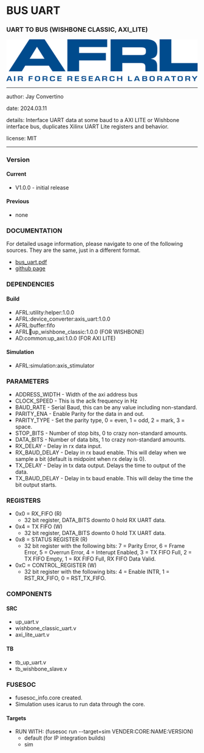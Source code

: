 # BUS UART
### UART TO BUS (WISHBONE CLASSIC, AXI_LITE)

![image](docs/manual/img/AFRL.png)

---

   author: Jay Convertino   
   
   date: 2024.03.11
   
   details: Interface UART data at some baud to a AXI LITE or Wishbone interface bus, duplicates Xilinx UART Lite registers and behavior.
   
   license: MIT   
   
---

### Version
#### Current
  - V1.0.0 - initial release

#### Previous
  - none

### DOCUMENTATION
  For detailed usage information, please navigate to one of the following sources. They are the same, just in a different format.

  - [bus_uart.pdf](docs/manual/bus_uart.pdf)
  - [github page](https://johnathan-convertino-afrl.github.io/bus_uart/)

### DEPENDENCIES
#### Build

  - AFRL:utility:helper:1.0.0
  - AFRL:device_converter:axis_uart:1.0.0
  - AFRL:buffer:fifo
  - AFRL:bus:up_wishbone_classic:1.0.0 (FOR WISHBONE)
  - AD:common:up_axi:1.0.0 (FOR AXI LITE)
  
#### Simulation

  - AFRL:simulation:axis_stimulator

### PARAMETERS

  *   ADDRESS_WIDTH   - Width of the axi address bus
  *   CLOCK_SPEED     - This is the aclk frequency in Hz
  *   BAUD_RATE       - Serial Baud, this can be any value including non-standard.
  *   PARITY_ENA      - Enable Parity for the data in and out.
  *   PARITY_TYPE     - Set the parity type, 0 = even, 1 = odd, 2 = mark, 3 = space.
  *   STOP_BITS       - Number of stop bits, 0 to crazy non-standard amounts.
  *   DATA_BITS       - Number of data bits, 1 to crazy non-standard amounts.
  *   RX_DELAY        - Delay in rx data input.
  *   RX_BAUD_DELAY   - Delay in rx baud enable. This will delay when we sample a bit (default is midpoint when rx delay is 0).
  *   TX_DELAY        - Delay in tx data output. Delays the time to output of the data.
  *   TX_BAUD_DELAY   - Delay in tx baud enable. This will delay the time the bit output starts.

### REGISTERS

  - 0x0 = RX_FIFO (R)
    * 32 bit register, DATA_BITS downto 0 hold RX UART data.
  - 0x4 = TX FIFO (W)
    * 32 bit register, DATA_BITS downto 0 hold TX UART data.
  - 0x8 = STATUS REGISTER (R)
    * 32 bit register with the following bits: 7 = Parity Error, 6 = Frame Error, 5 = Overrun Error, 4 = Interupt Enabled, 3 = TX FIFO Full, 2 = TX FIFO Empty, 1 = RX FIFO Full, RX FIFO Data Valid.
  - 0xC = CONTROL_REGISTER (W)
    * 32 bit register with the following bits: 4 = Enable INTR, 1 = RST_RX_FIFO, 0 = RST_TX_FIFO.

### COMPONENTS
#### SRC

* up_uart.v
* wishbone_classic_uart.v
* axi_lite_uart.v
  
#### TB

* tb_up_uart.v
* tb_wishbone_slave.v
  
### FUSESOC

* fusesoc_info.core created.
* Simulation uses icarus to run data through the core.

#### Targets

* RUN WITH: (fusesoc run --target=sim VENDER:CORE:NAME:VERSION)
  - default (for IP integration builds)
  - sim
